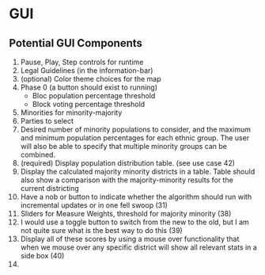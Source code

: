 # GUI

## Potential GUI Components
1. Pause, Play, Step controls for runtime
2. Legal Guidelines (in the information-bar)
3. (optional) Color theme choices for the map
4. Phase 0 (a button should exist to running)
    - Bloc population percentage threshold
    - Block voting percentage threshold
5. Minorities for minority-majority
6. Parties to select
7. Desired number of minority populations to consider, and the maximum and minimum population percentages for each ethnic group. The user will also be able to specify that multiple minority groups can be combined.
8. (required) Display population distribution table. (see use case 42)
9. Display the calculated majority minority districts in a table. Table should also show a comparison with the majority-minority results for the current districting
10. Have a nob or button to indicate whether the algorithm should run with incremental updates or in one fell swoop (31)
11. Sliders for Measure Weights, threshold for majority minority (38)
12. I would use a toggle button to switch from the new to the old, but I am not quite sure what is the best way to do this (39)
13. Display all of these scores by using a mouse over functionality that when we mouse over any specific district will show all relevant stats in a side box (40)
14.

<!-- This project was generated with [Angular CLI](https://github.com/angular/angular-cli) version 8.3.5.

## Development server

Run `ng serve` for a dev server. Navigate to `http://localhost:4200/`. The app will automatically reload if you change any of the source files.

## Code scaffolding

Run `ng generate component component-name` to generate a new component. You can also use `ng generate directive|pipe|service|class|guard|interface|enum|module`.

## Build

Run `ng build` to build the project. The build artifacts will be stored in the `dist/` directory. Use the `--prod` flag for a production build.

## Running unit tests

Run `ng test` to execute the unit tests via [Karma](https://karma-runner.github.io).

## Running end-to-end tests

Run `ng e2e` to execute the end-to-end tests via [Protractor](http://www.protractortest.org/).

## Further help

To get more help on the Angular CLI use `ng help` or go check out the [Angular CLI README](https://github.com/angular/angular-cli/blob/master/README.md).
 -->
